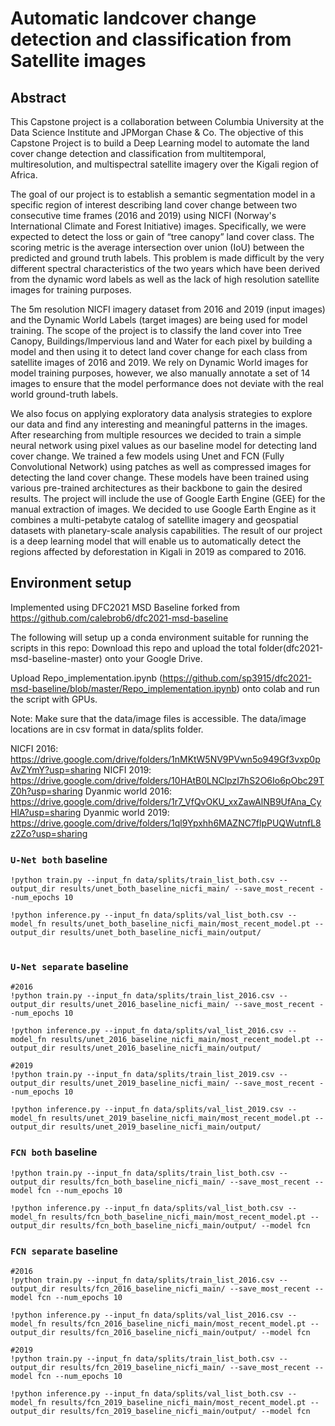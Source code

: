 # Automatic landcover change detection and classification from Satellite images 

## Abstract
This Capstone project is a collaboration between Columbia University at the Data Science Institute and JPMorgan Chase & Co. The objective of this Capstone Project is to build a Deep Learning model to automate the land cover change detection and classification from multitemporal, multiresolution, and multispectral satellite imagery over the Kigali region of Africa. 

The goal of our project is to establish a semantic segmentation model in a specific region of interest describing land cover change between two consecutive time frames (2016 and 2019) using NICFI (Norway's International Climate and Forest Initiative) images. Specifically, we were expected to detect the loss or gain of “tree canopy” land cover class. The scoring metric is the average intersection over union (IoU) between the predicted and ground truth labels. This problem is made difficult by the very different spectral characteristics of the two years which have been derived from the dynamic word labels as well as the lack of high resolution satellite images for training purposes.

The 5m resolution NICFI imagery dataset from 2016 and 2019 (input images) and the Dynamic World Labels (target images) are being used for model training. The scope of the project is to classify the land cover into Tree Canopy, Buildings/Impervious land and Water for each pixel by building a model and then using it to detect land cover change for each class from satellite images of 2016 and 2019. We rely on Dynamic World images for model training purposes, however, we also manually annotate a set of 14 images to ensure that the model performance does not deviate with the real world ground-truth labels. 

We also focus on applying exploratory data analysis strategies to explore our data and find any interesting and meaningful patterns in the images. After researching from multiple resources we decided to train a simple neural network using pixel values as our baseline model for detecting land cover change. We trained a few models using Unet and FCN (Fully Convolutional Network) using patches as well as compressed images for detecting the land cover change. These models have been trained using various pre-trained architectures as their backbone to gain the desired results. The project will include the use of Google Earth Engine (GEE) for the manual extraction of images. We decided to use Google Earth Engine as it combines a multi-petabyte catalog of satellite imagery and geospatial datasets with planetary-scale analysis capabilities. The result of our project is a deep learning model that will enable us to automatically detect the regions affected by deforestation in Kigali in 2019 as compared to 2016.



## Environment setup

Implemented using DFC2021 MSD Baseline
forked from https://github.com/calebrob6/dfc2021-msd-baseline

The following will setup up a conda environment suitable for running the scripts in this repo:
Download this repo and upload the total folder(dfc2021-msd-baseline-master) onto your Google Drive.

Upload Repo_implementation.ipynb (https://github.com/sp3915/dfc2021-msd-baseline/blob/master/Repo_implementation.ipynb) onto colab and run the script with GPUs.

Note: Make sure that the data/image files is accessible. The data/image locations are in csv format in data/splits folder. 

NICFI 2016: https://drive.google.com/drive/folders/1nMKtW5NV9PVwn5o949Gf3vxp0pAvZYmY?usp=sharing
NICFI 2019: https://drive.google.com/drive/folders/10HAtB0LNClpzI7hS2O6Io6pObc29TZ0h?usp=sharing
Dyanmic world 2016: https://drive.google.com/drive/folders/1r7_VfQvOKU_xxZawAlNB9UfAna_CyHlA?usp=sharing
Dyanmic world 2019: https://drive.google.com/drive/folders/1ql9Ypxhh6MAZNC7flpPUQWutnfL8z2Zo?usp=sharing

### `U-Net both` baseline

```
!python train.py --input_fn data/splits/train_list_both.csv --output_dir results/unet_both_baseline_nicfi_main/ --save_most_recent --num_epochs 10

!python inference.py --input_fn data/splits/val_list_both.csv --model_fn results/unet_both_baseline_nicfi_main/most_recent_model.pt --output_dir results/unet_both_baseline_nicfi_main/output/


```

### `U-Net separate` baseline

```
#2016
!python train.py --input_fn data/splits/train_list_2016.csv --output_dir results/unet_2016_baseline_nicfi_main/ --save_most_recent --num_epochs 10

!python inference.py --input_fn data/splits/val_list_2016.csv --model_fn results/unet_2016_baseline_nicfi_main/most_recent_model.pt --output_dir results/unet_2016_baseline_nicfi_main/output/

#2019
!python train.py --input_fn data/splits/train_list_2019.csv --output_dir results/unet_2019_baseline_nicfi_main/ --save_most_recent --num_epochs 10

!python inference.py --input_fn data/splits/val_list_2019.csv --model_fn results/unet_2019_baseline_nicfi_main/most_recent_model.pt --output_dir results/unet_2019_baseline_nicfi_main/output/

```

### `FCN both` baseline

```
!python train.py --input_fn data/splits/train_list_both.csv --output_dir results/fcn_both_baseline_nicfi_main/ --save_most_recent --model fcn --num_epochs 10

!python inference.py --input_fn data/splits/val_list_both.csv --model_fn results/fcn_both_baseline_nicfi_main/most_recent_model.pt --output_dir results/fcn_both_baseline_nicfi_main/output/ --model fcn

```

### `FCN separate` baseline

```
#2016
!python train.py --input_fn data/splits/train_list_2016.csv --output_dir results/fcn_2016_baseline_nicfi_main/ --save_most_recent --model fcn --num_epochs 10

!python inference.py --input_fn data/splits/val_list_2016.csv --model_fn results/fcn_2016_baseline_nicfi_main/most_recent_model.pt --output_dir results/fcn_2016_baseline_nicfi_main/output/ --model fcn

#2019
!python train.py --input_fn data/splits/train_list_both.csv --output_dir results/fcn_2019_baseline_nicfi_main/ --save_most_recent --model fcn --num_epochs 10

!python inference.py --input_fn data/splits/val_list_both.csv --model_fn results/fcn_2019_baseline_nicfi_main/most_recent_model.pt --output_dir results/fcn_2019_baseline_nicfi_main/output/ --model fcn


```

